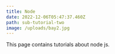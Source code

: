 ```yaml
---
title: Node
date: 2022-12-06T05:47:37.460Z
path: sub-tutorial-two
image: /uploads/bay2.jpg
---
```

This page contains tutorials about node js.